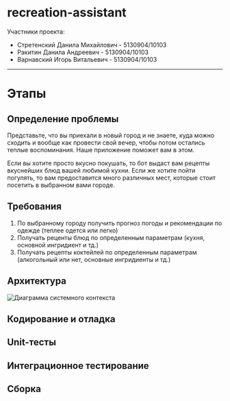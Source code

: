 # recreation-assistant

Участники проекта:
 - Стретенский Данила Михайлович - 5130904/10103
 - Ракитин Данила Андреевич - 5130904/10103
 - Варнавский Игорь Витальевич - 5130904/10103
---

# Этапы
## Определение проблемы
Представьте, что вы приехали в новый город и не знаете, куда можно сходить и вообще как провести свой вечер, чтобы потом остались теплые воспоминания. Наше приложение поможет вам в этом.

Если вы хотите просто вкусно покушать, то бот выдаст вам рецепты вкуснейших блюд вашей любимой кухни. Если же хотите пойти погулять, то вам предоставится много различных мест, которые стоит посетить в выбранном вами городе.

## Требования
  1. По выбранному городу получить прогноз погоды и рекомендации по одежде (теплее одется или легко)
  2. Получать реценты блюд по определенным параметрам (кухня, основной ингридиент и тд.)
  3. Получать рецепты коктейлей по определенным параметрам (алкогольный или нет, основные ингридиенты и тд.)

## Архитектура
![Диаграмма системного контекста](https://github.com/StretenskiyDanila/recreation-assistant/assets/97761847/a7738157-3903-476d-aef4-081f3bbb8557)


## Кодирование и отладка

## Unit-тесты

## Интеграционное тестирование

## Сборка

